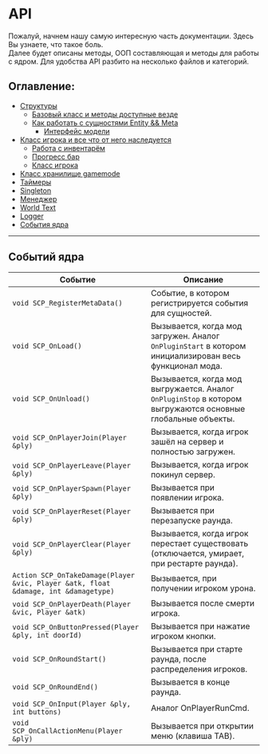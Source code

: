 # API

Пожалуй, начнем нашу самую интересную часть документации. Здесь Вы узнаете, что такое боль.  
Далее будет описаны методы, ООП составляющая и методы для работы с ядром. Для удобства API разбито на несколько файлов и категорий.

## Оглавление:  
- [Структуры]()  
  - [Базовый класс и методы доступные везде]()
  - [Как работать с сущностями Entity && Meta](/docs/API/RU/Entity.md)
    - [Интерфейс модели](/docs/API/RU/Entity/Model.md)
- [Класс игрока и все что от него наследуется](/docs/API/RU/Player.md)
  - [Работа с инвентарём](/docs/API/RU/Player/Inventory.md)
  - [Прогресс бар](/docs/API/RU/Player/Progress.md)
  - [Класс игрока](/docs/API/RU/Player/Class.md)
- [Класс хранилище gamemode]()
- [Таймеры]()
- [Singleton]()
- [Менеджер]()
- [World Text]()
- [Logger]()
- [События ядра](/docs/%5BRU%5D%20API.md#%D0%BE%D0%BF%D0%B8%D1%81%D0%B0%D0%BD%D0%B8%D1%8F-%D1%84%D1%83%D0%BD%D0%BA%D1%86%D0%B8%D0%B9-%D0%B8-%D1%81%D0%BE%D0%B1%D1%8B%D1%82%D0%B8%D0%B9-%D1%8F%D0%B4%D1%80%D0%B0)

------------------

## Событий ядра

| Событие       | Описание |
| ------------- | ---------|
| `void SCP_RegisterMetaData()` | Событие, в котором регистрируется события для сущностей.  |
| `void SCP_OnLoad()` | Вызывается, когда мод загружен. Аналог `OnPluginStart` в котором инициализирован весь функционал мода.  |
| `void SCP_OnUnload()` | Вызывается, когда мод выгружается. Аналог `OnPluginStop` в котором выгружаются основные глобальные объекты. |
| `void SCP_OnPlayerJoin(Player &ply)` | Вызывается, когда игрок зашёл на сервер и полностью загружен.  |
| `void SCP_OnPlayerLeave(Player &ply)` | Вызывается, когда игрок покинул сервер.  |
| `void SCP_OnPlayerSpawn(Player &ply)` | Вызывается при появлении игрока.  |
| `void SCP_OnPlayerReset(Player &ply)` | Вызывается при перезапуске раунда.  |
| `void SCP_OnPlayerClear(Player &ply)` | Вызывается, когда игрок перестает существовать (отключается, умирает, при рестарте раунда).  |
| `Action SCP_OnTakeDamage(Player &vic, Player &atk, float &damage, int &damagetype)` | Вызывается, при получении игроком урона.  |
| `void SCP_OnPlayerDeath(Player &vic, Player &atk)` | Вызывается после смерти игрока.  |
| `void SCP_OnButtonPressed(Player &ply, int doorId)` | Вызывается при нажатие игроком кнопки.  |
| `void SCP_OnRoundStart()` | Вызывается при старте раунда, после распределения игроков.  |
| `void SCP_OnRoundEnd()` | Вызывается в конце раунда.  |
| `void SCP_OnInput(Player &ply, int buttons)` | Аналог OnPlayerRunCmd.  |
| `void SCP_OnCallActionMenu(Player &ply)` | Вызывается при открытии меню (клавиша TAB).  |
